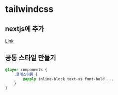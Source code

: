 # tailwindcss

## nextjs에 추가

[Link](https://tailwindcss.com/docs/guides/nextjs)

## 공통 스타일 만들기

```css
@layer components {
    .클래스이름 {
        @apply inline-block text-xs font-bold ...
    }
}
```